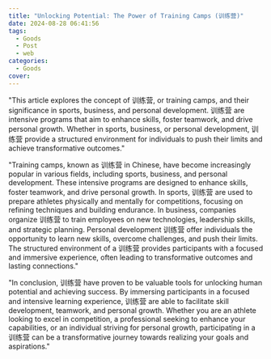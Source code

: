 ```yaml
---
title: "Unlocking Potential: The Power of Training Camps (训练营)"
date: 2024-08-28 06:41:56
tags:
  - Goods
  - Post
  - web
categories:
  - Goods
cover: 
---
```


"This article explores the concept of 训练营, or training camps, and their significance in sports, business, and personal development. 训练营 are intensive programs that aim to enhance skills, foster teamwork, and drive personal growth. Whether in sports, business, or personal development, 训练营 provide a structured environment for individuals to push their limits and achieve transformative outcomes."

"Training camps, known as 训练营 in Chinese, have become increasingly popular in various fields, including sports, business, and personal development. These intensive programs are designed to enhance skills, foster teamwork, and drive personal growth. In sports, 训练营 are used to prepare athletes physically and mentally for competitions, focusing on refining techniques and building endurance. In business, companies organize 训练营 to train employees on new technologies, leadership skills, and strategic planning. Personal development 训练营 offer individuals the opportunity to learn new skills, overcome challenges, and push their limits. The structured environment of a 训练营 provides participants with a focused and immersive experience, often leading to transformative outcomes and lasting connections."

"In conclusion, 训练营 have proven to be valuable tools for unlocking human potential and achieving success. By immersing participants in a focused and intensive learning experience, 训练营 are able to facilitate skill development, teamwork, and personal growth. Whether you are an athlete looking to excel in competition, a professional seeking to enhance your capabilities, or an individual striving for personal growth, participating in a 训练营 can be a transformative journey towards realizing your goals and aspirations."
